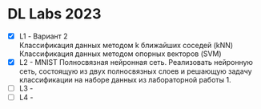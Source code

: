 # DL Labs 2023
- [x] L1 - Вариант 2  
      Классификация данных методом k ближайших соседей (kNN)  
      Классификация данных методом опорных векторов (SVM)
- [x] L2 - MNIST Полносвязная нейронная сеть. Реализовать нейронную сеть, состоящую из двух полносвязных слоев и решающую задачу классификации на наборе данных из лабораторной работы 1.
- [ ] L3 - 
- [ ] L4 -
